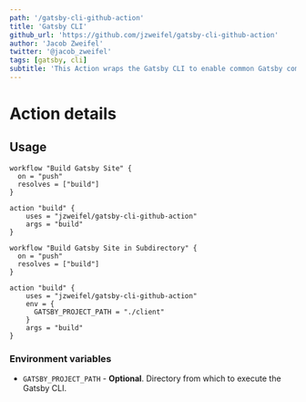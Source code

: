 ```yaml
---
path: '/gatsby-cli-github-action'
title: 'Gatsby CLI'
github_url: 'https://github.com/jzweifel/gatsby-cli-github-action'
author: 'Jacob Zweifel'
twitter: '@jacob_zweifel'
tags: [gatsby, cli]
subtitle: 'This Action wraps the Gatsby CLI to enable common Gatsby commands.'
---
```



# Action details

## Usage

```workflow
workflow "Build Gatsby Site" {
  on = "push"
  resolves = ["build"]
}

action "build" {
    uses = "jzweifel/gatsby-cli-github-action"
    args = "build"
}
```

```workflow
workflow "Build Gatsby Site in Subdirectory" {
  on = "push"
  resolves = ["build"]
}

action "build" {
    uses = "jzweifel/gatsby-cli-github-action"
    env = {
      GATSBY_PROJECT_PATH = "./client"
    }
    args = "build"
}
```

### Environment variables

* `GATSBY_PROJECT_PATH` - **Optional**. Directory from which to execute the Gatsby CLI.
